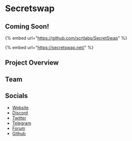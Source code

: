 # Secretswap

## Coming Soon!

{% embed url="https://github.com/scrtlabs/SecretSwap" %}

{% embed url="https://secretswap.net/" %}

## Project Overview&#x20;

## Team

## Socials

* [Website ](https://secretswap.net/)
* [Discord ](https://discord.com/invite/pXTzpMMt3E)
* [Twitter](https://twitter.com/secret\_swap)
* [Telegram](https://t.me/secretswapnet)
* [Forum](https://forum.scrt.network/c/secretswap/48)
* [Github](https://github.com/scrtlabs/SecretSwap)



